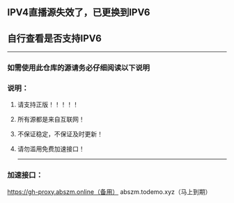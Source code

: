## IPV4直播源失效了，已更换到IPV6
## 自行查看是否支持IPV6

   ------
   
### 如需使用此仓库的源请务必仔细阅读以下说明

### 说明：

1. 请支持正版！！！！！

2. 所有源都是来自互联网！

3. 不保证稳定，不保证及时更新！

4. 请勿滥用免费加速接口！

   ------

### 加速接口：
https://gh-proxy.abszm.online（备用）
abszm.todemo.xyz（马上到期）
